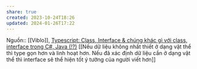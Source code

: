```yaml
---
share: true
created: 2023-10-24T18:26
updated: 2024-01-26T17:22
---
```

Nguồn:: [[Viblo]], [Typescript: Class, Interface & chúng khác gì với class, interface trong C#, Java (!?)](https://viblo.asia/p/typescript-class-interface-chung-khac-gi-voi-class-interface-trong-c-java-YWOZryzrKQ0)
[[Nếu dữ liệu không nhất thiết ở dạng vật thể thì type gọn hơn và linh hoạt hơn.  Nếu đã xác định dữ liệu cần ở dạng vật thể thì interface sẽ thể hiện tốt ý tưởng của người viết hơn]]